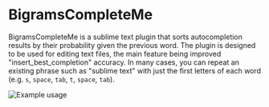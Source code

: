 # BigramsCompleteMe

BigramsCompleteMe is a sublime text plugin that sorts autocompletion results by their probability given the previous word. The plugin is designed to be used for editing text files, the main feature being improved "insert_best_completion" accuracy. In many cases, you can repeat an existing phrase such as "sublime text" with just the first letters of each word (e.g. `s`, `space`, `tab`, `t`, `space`, `tab`).

![Example usage](https://gyazo.com/05161b7d00b08d9f2427e3c20d655182 "Example usage")